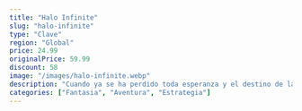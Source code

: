 ```yaml
---
title: "Halo Infinite"
slug: "halo-infinite"
type: "Clave"
region: "Global"
price: 24.99
originalPrice: 59.99
discount: 58
image: "/images/halo-infinite.webp"
description: "Cuando ya se ha perdido toda esperanza y el destino de la humanidad pende de un hilo, el Jefe Maestro está listo para luchar contra el enemigo más despiadado al que jamás se haya enfrentado. Encarna al mayor héroe de la humanidad para disfrutar de una épica aventura de mundo abierto y explorar el descomunal anillo de Halo."
categories: ["Fantasia", "Aventura", "Estrategia"]
---
```

